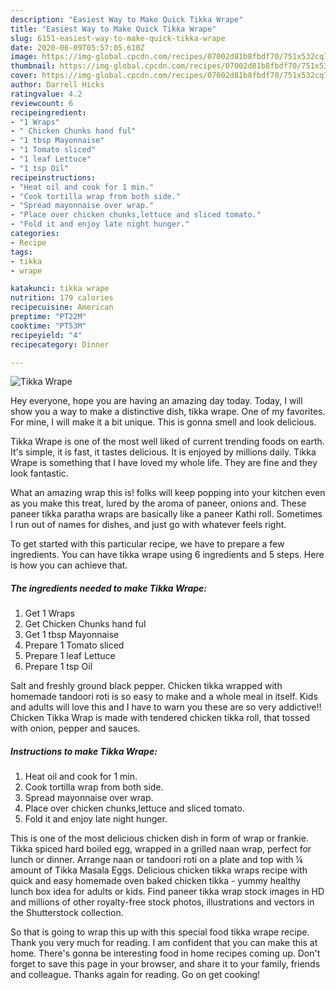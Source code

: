 ```yaml
---
description: "Easiest Way to Make Quick Tikka Wrape"
title: "Easiest Way to Make Quick Tikka Wrape"
slug: 6151-easiest-way-to-make-quick-tikka-wrape
date: 2020-06-09T05:57:05.610Z
image: https://img-global.cpcdn.com/recipes/07002d81b8fbdf70/751x532cq70/tikka-wrape-recipe-main-photo.jpg
thumbnail: https://img-global.cpcdn.com/recipes/07002d81b8fbdf70/751x532cq70/tikka-wrape-recipe-main-photo.jpg
cover: https://img-global.cpcdn.com/recipes/07002d81b8fbdf70/751x532cq70/tikka-wrape-recipe-main-photo.jpg
author: Darrell Hicks
ratingvalue: 4.2
reviewcount: 6
recipeingredient:
- "1 Wraps"
- " Chicken Chunks hand ful"
- "1 tbsp Mayonnaise"
- "1 Tomato sliced"
- "1 leaf Lettuce"
- "1 tsp Oil"
recipeinstructions:
- "Heat oil and cook for 1 min."
- "Cook tortilla wrap from both side."
- "Spread mayonnaise over wrap."
- "Place over chicken chunks,lettuce and sliced tomato."
- "Fold it and enjoy late night hunger."
categories:
- Recipe
tags:
- tikka
- wrape

katakunci: tikka wrape 
nutrition: 179 calories
recipecuisine: American
preptime: "PT22M"
cooktime: "PT53M"
recipeyield: "4"
recipecategory: Dinner

---
```



![Tikka Wrape](https://img-global.cpcdn.com/recipes/07002d81b8fbdf70/751x532cq70/tikka-wrape-recipe-main-photo.jpg)

Hey everyone, hope you are having an amazing day today. Today, I will show you a way to make a distinctive dish, tikka wrape. One of my favorites. For mine, I will make it a bit unique. This is gonna smell and look delicious.

Tikka Wrape is one of the most well liked of current trending foods on earth. It's simple, it is fast, it tastes delicious. It is enjoyed by millions daily. Tikka Wrape is something that I have loved my whole life. They are fine and they look fantastic.

What an amazing wrap this is! folks will keep popping into your kitchen even as you make this treat, lured by the aroma of paneer, onions and. These paneer tikka paratha wraps are basically like a paneer Kathi roll. Sometimes I run out of names for dishes, and just go with whatever feels right.


To get started with this particular recipe, we have to prepare a few ingredients. You can have tikka wrape using 6 ingredients and 5 steps. Here is how you can achieve that.

<!--inarticleads1-->

##### The ingredients needed to make Tikka Wrape:

1. Get 1 Wraps
1. Get  Chicken Chunks hand ful
1. Get 1 tbsp Mayonnaise
1. Prepare 1 Tomato sliced
1. Prepare 1 leaf Lettuce
1. Prepare 1 tsp Oil


Salt and freshly ground black pepper. Chicken tikka wrapped with homemade tandoori roti is so easy to make and a whole meal in itself. Kids and adults will love this and I have to warn you these are so very addictive!! Chicken Tikka Wrap is made with tendered chicken tikka roll, that tossed with onion, pepper and sauces. 

<!--inarticleads2-->

##### Instructions to make Tikka Wrape:

1. Heat oil and cook for 1 min.
1. Cook tortilla wrap from both side.
1. Spread mayonnaise over wrap.
1. Place over chicken chunks,lettuce and sliced tomato.
1. Fold it and enjoy late night hunger.


This is one of the most delicious chicken dish in form of wrap or frankie. Tikka spiced hard boiled egg, wrapped in a grilled naan wrap, perfect for lunch or dinner. Arrange naan or tandoori roti on a plate and top with ¼ amount of Tikka Masala Eggs. Delicious chicken tikka wraps recipe with quick and easy homemade oven baked chicken tikka - yummy healthy lunch box idea for adults or kids. Find paneer tikka wrap stock images in HD and millions of other royalty-free stock photos, illustrations and vectors in the Shutterstock collection. 

So that is going to wrap this up with this special food tikka wrape recipe. Thank you very much for reading. I am confident that you can make this at home. There's gonna be interesting food in home recipes coming up. Don't forget to save this page in your browser, and share it to your family, friends and colleague. Thanks again for reading. Go on get cooking!
